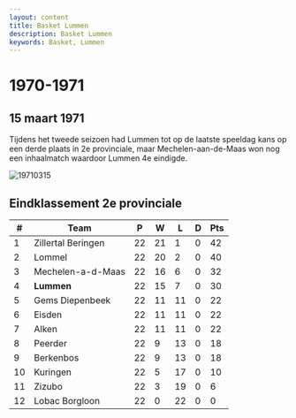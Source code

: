 ```yaml
---
layout: content
title: Basket Lummen
description: Basket Lummen
keywords: Basket, Lummen
---
```


# 1970-1971

## 15 maart 1971

Tijdens het tweede seizoen had Lummen tot op de laatste speeldag kans op een derde plaats in 2e provinciale, maar Mechelen-aan-de-Maas won nog een inhaalmatch waardoor Lummen 4e eindigde.

![19710315](/club/geschiedenis/1970-1971/19710315.gif)

## Eindklassement 2e provinciale

| #  | Team               | P  | W  | L  | D | Pts |
|----|--------------------|----|----|----|---|----|
| 1  | Zillertal Beringen | 22 | 21 | 1  | 0 | 42 |
| 2  | Lommel             | 22 | 20 | 2  | 0 | 40 |
| 3  | Mechelen-a-d-Maas  | 22 | 16 | 6  | 0 | 32 |
| 4  | **Lummen**         | 22 | 15 | 7  | 0 | 30 |
| 5  | Gems Diepenbeek    | 22 | 11 | 11 | 0 | 22 |
| 6  | Eisden             | 22 | 11 | 11 | 0 | 22 |
| 7  | Alken              | 22 | 11 | 11 | 0 | 22 |
| 8  | Peerder            | 22 | 9  | 13 | 0 | 18 |
| 9  | Berkenbos          | 22 | 9  | 13 | 0 | 18 |
| 10 | Kuringen           | 22 | 5  | 17 | 0 | 10 |
| 11 | Zizubo             | 22 | 3  | 19 | 0 | 6  |
| 12 | Lobac Borgloon     | 22 | 0  | 22 | 0 | 0  |